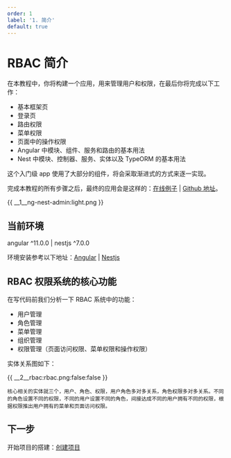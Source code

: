 ```yaml
---
order: 1
label: '1. 简介'
default: true
---
```


# RBAC 简介

在本教程中，你将构建一个应用，用来管理用户和权限，在最后你将完成以下工作：

- 基本框架页
- 登录页
- 路由权限
- 菜单权限
- 页面中的操作权限
- Angular 中模块、组件、服务和路由的基本用法
- Nest 中模块、控制器、服务、实体以及 TypeORM 的基本用法

这个入门级 app 使用了大部分的组件，将会采取渐进式的方式来逐一实现。

完成本教程的所有步骤之后，最终的应用会是这样的：<a href="http://adminui.ngnest.com/" target="_blank">在线例子</a> | <a href="https://github.com/NG-NEST/ng-nest-admin" target="_blank">Github 地址</a>。

{{ __1\__ng-nest-admin:light.png }}

## 当前环境

angular ^11.0.0 | nestjs ^7.0.0

环境安装参考以下地址：<a href="https://angular.cn/guide/setup-local" target="_blank">Angular</a> | <a href="https://docs.nestjs.com/" target="_blank">Nestjs</a>

## RBAC 权限系统的核心功能

在写代码前我们分析一下 RBAC 系统中的功能：

- 用户管理
- 角色管理
- 菜单管理
- 组织管理
- 权限管理（页面访问权限、菜单权限和操作权限）

实体关系图如下：

{{ __2\__rbac:rbac.png:false:false }}

```info
核心相关的实体就三个，用户、角色、权限，用户角色多对多关系，角色权限多对多关系。不同的角色设置不同的权限，不同的用户设置不同的角色，间接达成不同的用户拥有不同的权限，根据权限推出用户拥有的菜单和页面访问权限。
```

## 下一步

开始项目的搭建：[创建项目](index/docs/zh_CN/course/rbac/2-create-project)
